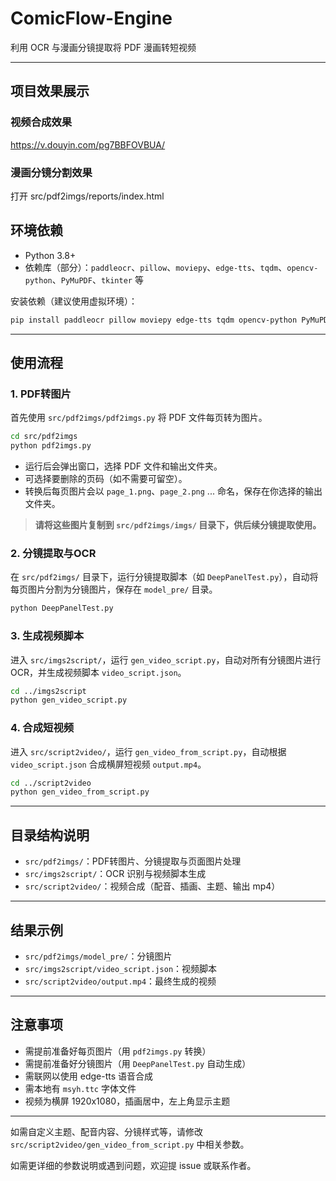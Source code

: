 # ComicFlow-Engine
利用 OCR 与漫画分镜提取将 PDF 漫画转短视频

---

## 项目效果展示
### 视频合成效果
https://v.douyin.com/pg7BBFOVBUA/

### 漫画分镜分割效果
打开 src/pdf2imgs/reports/index.html

## 环境依赖

- Python 3.8+
- 依赖库（部分）：`paddleocr`、`pillow`、`moviepy`、`edge-tts`、`tqdm`、`opencv-python`、`PyMuPDF`、`tkinter` 等

安装依赖（建议使用虚拟环境）：

```bash
pip install paddleocr pillow moviepy edge-tts tqdm opencv-python PyMuPDF
```


---

## 使用流程

### 1. PDF转图片

首先使用 `src/pdf2imgs/pdf2imgs.py` 将 PDF 文件每页转为图片。

```bash
cd src/pdf2imgs
python pdf2imgs.py
```

- 运行后会弹出窗口，选择 PDF 文件和输出文件夹。
- 可选择要删除的页码（如不需要可留空）。
- 转换后每页图片会以 `page_1.png`、`page_2.png` ... 命名，保存在你选择的输出文件夹。

> **请将这些图片复制到 `src/pdf2imgs/imgs/` 目录下，供后续分镜提取使用。**


### 2. 分镜提取与OCR

在 `src/pdf2imgs/` 目录下，运行分镜提取脚本（如 `DeepPanelTest.py`），自动将每页图片分割为分镜图片，保存在 `model_pre/` 目录。

```bash
python DeepPanelTest.py
```

### 3. 生成视频脚本

进入 `src/imgs2script/`，运行 `gen_video_script.py`，自动对所有分镜图片进行 OCR，并生成视频脚本 `video_script.json`。

```bash
cd ../imgs2script
python gen_video_script.py
```

### 4. 合成短视频

进入 `src/script2video/`，运行 `gen_video_from_script.py`，自动根据 `video_script.json` 合成横屏短视频 `output.mp4`。

```bash
cd ../script2video
python gen_video_from_script.py
```

---

## 目录结构说明

- `src/pdf2imgs/`：PDF转图片、分镜提取与页面图片处理
- `src/imgs2script/`：OCR 识别与视频脚本生成
- `src/script2video/`：视频合成（配音、插画、主题、输出 mp4）

---

## 结果示例

- `src/pdf2imgs/model_pre/`：分镜图片
- `src/imgs2script/video_script.json`：视频脚本
- `src/script2video/output.mp4`：最终生成的视频

---

## 注意事项

- 需提前准备好每页图片（用 `pdf2imgs.py` 转换）
- 需提前准备好分镜图片（用 `DeepPanelTest.py` 自动生成）
- 需联网以使用 edge-tts 语音合成
- 需本地有 `msyh.ttc` 字体文件
- 视频为横屏 1920x1080，插画居中，左上角显示主题

---

如需自定义主题、配音内容、分镜样式等，请修改 `src/script2video/gen_video_from_script.py` 中相关参数。

如需更详细的参数说明或遇到问题，欢迎提 issue 或联系作者。
